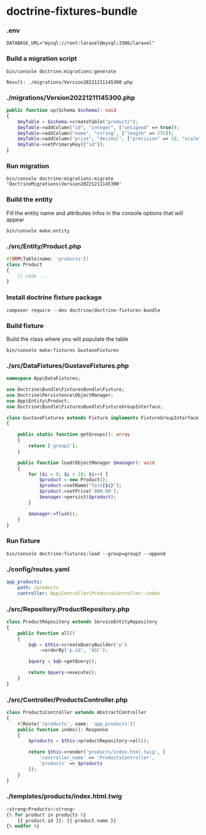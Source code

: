 # doctrine-fixtures-bundle

### .env
```
DATABASE_URL="mysql://root:laravel@mysql:3306/laravel"
```

### Build a migration script
```
bin/console doctrine:migrations:generate

Result: ./migrations/Version20221211145300.php
```

### ./migrations/Version20221211145300.php
```php
public function up(Schema $schema): void
{
    $myTable = $schema->createTable("products");
    $myTable->addColumn("id", "integer", ["unsigned" => true]);
    $myTable->addColumn("name", "string", ["length" => 255]);
    $myTable->addColumn("price", "decimal", ["precision" => 10, "scale" => 2]);
    $myTable->setPrimaryKey(["id"]);
}
```

### Run migration
```
bin/console doctrine:migrations:migrate 'DoctrineMigrations\Version20221211145300'
```

### Build the entity
Fill the entity name and attributes infos in the console
options that will appear
```
bin/console make:entity
```

### ./src/Entity/Product.php
```php
#[ORM\Table(name: 'products')]
class Product
{
    // code ...
}
```

### Install doctrine fixture package
```
composer require --dev doctrine/doctrine-fixtures-bundle
```

### Build fixture
Build the class where you will populate the table
```
bin/console make:fixtures GustavoFixtures
```

### ./src/DataFixtures/GustavoFixtures.php
```php
namespace App\DataFixtures;

use Doctrine\Bundle\FixturesBundle\Fixture;
use Doctrine\Persistence\ObjectManager;
use App\Entity\Product;
use Doctrine\Bundle\FixturesBundle\FixtureGroupInterface;

class GustavoFixtures extends Fixture implements FixtureGroupInterface
{

    public static function getGroups(): array
    {
        return ['group3'];
    }

    public function load(ObjectManager $manager): void
    {
        for ($i = 0; $i < 20; $i++) {
            $product = new Product();
            $product->setName("Test{$i}");
            $product->setPrice('800.90');
            $manager->persist($product);
        }

        $manager->flush();
    }
}
```

### Run fixture
```
bin/console doctrine:fixtures:load --group=group3 --append
```

### ./config/routes.yaml
```yaml
app_products:
    path: /products
    controller: App\Controller\ProductsController::index
```

### ./src/Repository/ProductRepository.php
```php
class ProductRepository extends ServiceEntityRepository
{
    public function all()
    {
        $qb = $this->createQueryBuilder('p')
            ->orderBy('p.id', 'ASC');

        $query = $qb->getQuery();

        return $query->execute();
    }
}
```

### ./src/Controller/ProductsController.php
```php
class ProductsController extends AbstractController
{
    #[Route('/products', name: 'app_products')]
    public function index(): Response
    {
        $products = $this->productRepository->all();

        return $this->render('products/index.html.twig', [
            'controller_name' => 'ProductsController',
            'products' => $products
        ]);
    }
}
```

### ./templates/products/index.html.twig
```php
<strong>Products</strong>
{% for product in products %}
    {{ product.id }}: {{ product.name }}
{% endfor %}
```
